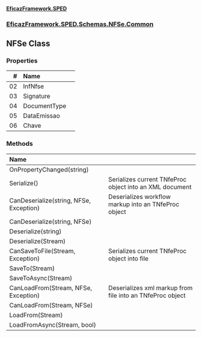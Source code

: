#### [EficazFramework.SPED](EficazFrameworkSPED.md 'EficazFramework SPED')
### [EficazFramework.SPED.Schemas.NFSe.Common](EficazFramework.SPED.Schemas.NFSe.Common.md 'EficazFramework.SPED.Schemas.NFSe.Common')

## NFSe Class
### Properties

| # | Name | |
| ---: | :--- | :--- |
| 02 | InfNfse |  |
| 03 | Signature |  |
| 04 | DocumentType |  |
| 05 | DataEmissao |  |
| 06 | Chave |  |
### Methods

| Name | |
| :--- | :--- |
| OnPropertyChanged(string) |  |
| Serialize() | Serializes current TNfeProc object into an XML document |
| CanDeserialize(string, NFSe, Exception) | Deserializes workflow markup into an TNfeProc object |
| CanDeserialize(string, NFSe) |  |
| Deserialize(string) |  |
| Deserialize(Stream) |  |
| CanSaveToFile(Stream, Exception) | Serializes current TNfeProc object into file |
| SaveTo(Stream) |  |
| SaveToAsync(Stream) |  |
| CanLoadFrom(Stream, NFSe, Exception) | Deserializes xml markup from file into an TNfeProc object |
| CanLoadFrom(Stream, NFSe) |  |
| LoadFrom(Stream) |  |
| LoadFromAsync(Stream, bool) |  |
